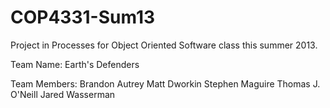 COP4331-Sum13
=============

Project in Processes for Object Oriented Software class this summer 2013.

Team Name:
Earth's Defenders

Team Members:
Brandon Autrey
Matt Dworkin
Stephen Maguire
Thomas J. O'Neill
Jared Wasserman
